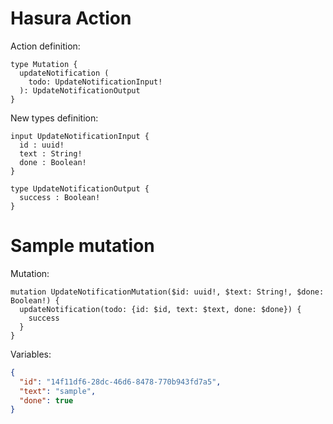 # Hasura Action

Action definition:
```gql
type Mutation {
  updateNotification (
    todo: UpdateNotificationInput!
  ): UpdateNotificationOutput
}
```

New types definition:
```gql
input UpdateNotificationInput {
  id : uuid!
  text : String!
  done : Boolean!
}

type UpdateNotificationOutput {
  success : Boolean!
}
```

# Sample mutation

Mutation:
```gql
mutation UpdateNotificationMutation($id: uuid!, $text: String!, $done: Boolean!) {
  updateNotification(todo: {id: $id, text: $text, done: $done}) {
    success
  }
}
```

Variables:
```json
{
  "id": "14f11df6-28dc-46d6-8478-770b943fd7a5",
  "text": "sample",
  "done": true
}
```